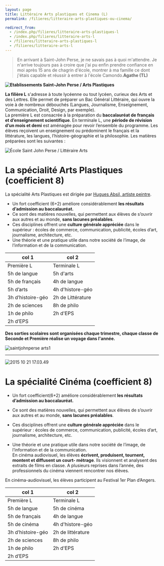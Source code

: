 ```yaml
---
layout: page
title: Littéraire Arts plastiques et Cinema (L)
permalink: /filieres/litteraire-arts-plastiques-ou-cinema/

redirect_from:
  - /index.php/filieres/litteraire-arts-plastiques-l
  - /index.php/filieres/litteraire-arts-l
  - /filieres/litteraire-arts-plastiques-l
  - /filieres/litteraire-arts-l
---
```


> En arrivant à Saint-John Perse, je ne savais pas à quoi m'attendre. Je n'arrive toujours pas à croire que j'ai pu enfin prendre confiance en moi après 15 ans de chagrin d'école, montrer à ma famille ce dont j'étais capable et réussir à entrer à l'école Camondo.**Agathe (TL)**

**![Etablissements Saint-John Perse / Arts Plastiques](https://www.ecoles-sjp.fr/images/Capture_d%C3%A9cran_2016-06-23_%C3%A0_10.33.34.jpg "Etablissements Saint-John Perse / Arts Plastiques")**

**La filière L** s'adresse à toute lycéenne ou tout lycéen, curieux des Arts et des Lettres. Elle permet de préparer un Bac Général Littéraire, qui ouvre la voie à de nombreux débouchés (Langues, Journalisme, Enseignement, Communication, Droit, Design, par exemple).  
La première L est consacrée à la préparation du **baccalauréat de français et d’enseignement scientifique**. En terminale L, une **période de révision d’un mois et demi** est aménagée pour revoir l’ensemble du programme. Les élèves reçoivent un enseignement ou prédominent le français et la littérature, les langues, l’histoire-géographie et la philosophie. Les matières préparées sont les suivantes :

![École Saint John Perse / Littéraire Arts](https://www.ecoles-sjp.fr/images/13235311_1175632132488895_8132505240822253984_o.jpg "École Saint John Perse / Littéraire Arts")

# La spécialité Arts Plastiques (coefficient 8)

La spécialité Arts Plastiques est dirigée par [Hugues Absil, artiste peintre](http://hugues-absil.com/). 

- Un fort coefficient (6+2) améliore considérablement **les résultats d’admission au baccalauréat.**  
- Ce sont des matières nouvelles, qui permettent aux élèves de s’ouvrir aux autres et au monde, **sans lacunes préalables**.   
- Ces disciplines offrent une **culture générale appréciée** dans le supérieur : écoles de commerce, communication, publicité, écoles d’art, journalisme, architecture, etc.   
- Une théorie et une pratique utile dans notre société de l’image, de l’information et de la communication.  

col 1             | col 2            
----------------- | -----------------
Première L        | Terminale L      
5h de langue      | 5h d'arts        
5h de français    | 4h de langue     
5h d’arts         | 4h d'histore-géo 
3h d’histoire-géo | 2h de Littérature
2h de sciences    | 8h de philo      
1h de philo       | 2h d'EPS         
2h d’EPS          |                  

**Des sorties scolaires sont organisées chaque trimestre, chaque classe de Seconde et Première réalise un voyage dans l'année.**

![saintjohnperse arts1](https://www.ecoles-sjp.fr/images/saintjohnperse_arts1.jpg)

---

![2015 10 21 17.03.49](https://www.ecoles-sjp.fr/images/2015-10-21_17.03.49.jpg "École Saint John Perse / Littéraire Cinéma")

# La spécialité Cinéma (coefficient 8)

- Un fort coefficient(6+2) améliore considérablement **les résultats d’admission au baccalauréat.**

- Ce sont des matières nouvelles, qui permettent aux élèves de s’ouvrir aux autres et au monde, **sans lacunes préalables**.   
- Ces disciplines offrent une **culture générale appréciée** dans le supérieur : écoles de commerce, communication, publicité, écoles d’art, journalisme, architecture, etc.   
- Une théorie et une pratique utile dans notre société de l’image, de l’information et de la communication.  
En cinéma audiovisuel, les élèves **écrivent, produisent, tournent, montent et diffusent un court- métrage**. Ils visionnent et analysent des extraits de films en classe. A plusieurs reprises dans l’année, des professionnels du cinéma viennent rencontrer nos élèves.

En cinéma-audiovisuel, les élèves participent au Festival 1er Plan d’Angers.

col 1             | col 2             
----------------- | ------------------
Première L       |  Terminale L       
5h de langue      | 5h de cinéma      
5h de français    | 4h de langue      
5h de cinéma      | 4h d'histore-géo  
3h d’histoire-géo | 2h de littérature 
2h de sciences    | 8h de philo       
1h de philo       | 2h d'EPS          
2h d’EPS          |                   
